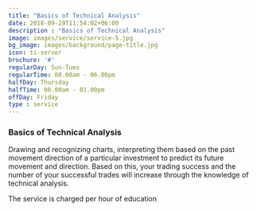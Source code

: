 ```yaml
---
title: "Basics of Technical Analysis"
date: 2018-09-29T11:54:02+06:00
description : "Basics of Technical Analysis"
image: images/service/service-5.jpg
bg_image: images/background/page-title.jpg
icon: ti-server
brochure: '#'
regularDay: Sun-Tues
regularTime: 08.00am - 06.00pm
halfDay: Thursday
halfTime: 08.00am - 01.00pm
offDay: Friday
type : service
---
```


### Basics of Technical Analysis

Drawing and recognizing charts, interpreting them based on the past movement direction of a particular investment to predict its future movement and direction. Based on this, your trading success and the number of your successful trades will increase through the knowledge of technical analysis.

The service is charged per hour of education
